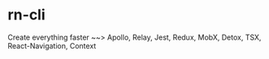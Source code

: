 # rn-cli
Create everything faster ~~> Apollo, Relay, Jest, Redux, MobX, Detox, TSX, React-Navigation, Context
